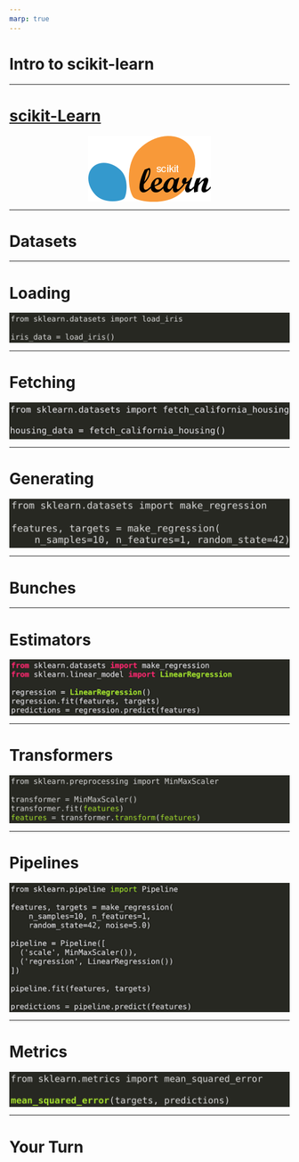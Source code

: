 ```yaml
---
marp: true
---
```


<style>
img[alt~="center"] {
  display: block;
  margin: 0 auto;
}
</style>

# Intro to scikit-learn

---

# [scikit-Learn](https://scikit-learn.org)

![center](res/introtoscikit1.png)

<!--
* Scikit-learn.org is the primary website for the scikit-learn project. Here you will find information pertaining to scikit-learn, including instructions on installation, documentation, and even the project source code.
* Let's take a few moments to look around the project website.

@Exercise (10 minutes) {
*Either navigate to scikit-learn.org on your own computer and present your computer screen to the students (recommended), or ask them to open their laptops to scikit-learn.org. Take the time to point out the following elements on the website:
  * The classification, regression, clustering, dimensionality reduction, model selection, and preprocessing sections on the main page. These represent core groupings of features provided by scikit-learn.
  * *The top-page navigation with links on how to install the toolkit, documentation, and examples.
  * *The banner on the upper right corner that says "Fork me on GitHub." This leads to the source code.
  * *When you click the 'Documentation' drop-down in the upper navigation, it tells you the current stable version and has a *link to 'All available versions.' Tell students to be sure to check the version of scikit-learn they're working with once they start the colab.
  * *The 'Examples' linked in the top navigation are not just API usage examples; they also contain some interesting machine learning insights.
}
Image Details:
* [introtoscikit1.png](http://www.google.com): Copyright Google  
-->

---

# Datasets

<!--
Scikit-learn comes with support for acquiring and generating datasets. The library even comes packaged with some datasets that are commonly used for exploring new models.
Let's look at some of the ways you can acquire data with scikit-learn.
-->

---

# Loading

![center](res/introtoscikit2.png)

<!--
Scikit-learn has a few datasets that are installed alongside the library. To access these datasets, you can rely on load functions like the load_iris function shown in this example.

Image Details:
* [introtoscikit2.png](http://www.google.com): Copyright Google
-->

---

# Fetching

![center](res/introtoscikit3.png)

<!--
Some common datasets aren't installed alongside scikit-learn, but the library does know how to access them. For these datasets, we use 'fetch' functions, which pull the dataset down from the internet if necessary.

Image Details:
* [introtoscikit3.png](http://www.google.com): Copyright Google
-->

---

# Generating

![center](res/introtoscikit4.png)

<!--
Finally, sometimes it makes more sense to generate a dataset from scratch. For this, we can use one of the many generator functions provided by scikit-learn.

Image Details:
* [introtoscikit4.png](http://www.google.com): Copyright Google
-->

---

# Bunches

<!--
Bunch objects are scikit-learn objects that are often used to store datasets. If you find yourself using a load or fetch method, you'll likely encounter a Bunch object.
The lab for this lesson provides more details on Bunch objects and explores the data stored within them. You'll encounter data that is composed of named features, as well as target values paired with sets of features.

For the most part, we will convert scikit-learn Bunch objects into Pandas DataFrame objects or TensorFlow dataset objects. The aforementioned objects are more easily integrated with the methods and frameworks we will cover in this course. 
-->

---

# Estimators

![center](res/introtoscikit5.png)

<!--
Most of the models in scikit-learn are considered estimators. An estimator is expected to implement two methods: fit and predict.
* Fit is used to train the model. At a minimum, it is passed the feature data used to train the model. In supervised models, it is also passed the target data.
* Predict is used to get predictions from the model. This method is passed features and returns target predictions.

Image Details:
* [introtoscikit5.png](http://www.google.com): Copyright Google
-->

---

# Transformers

![center](res/introtoscikit6.png)

<!--
In practice, it is rare that you will get perfectly clean data that is ready to feed into your model for training. Most of the time you will need to perform some type of cleaning on the data first.

Transformers implement fit and transform methods. The fit method calculates parameters necessary to perform the data transformation. Transform actually applies the transformation. There is a convenience fit_transform method that performs both fitting and transformation in one method call.

Image Details:
* [introtoscikit6.png](http://www.google.com): Copyright Google
-->

---

# Pipelines

![center](res/introtoscikit7.png)

<!--
It isn't a coincidence that transformers have fit and transform methods and that models have fit methods. The common interface across classes allows scikit-learn to create pipelines for data processing and model building.

A pipeline is simply a series of transformers, often with an estimator at the end.

Image Details:
* [introtoscikit7.png](http://www.google.com): Copyright Google
-->

---

# Metrics

![center](res/introtoscikit8.png)

<!--
Scikit-learn also comes with many functions for measuring model performance in the metrics package.

In this case, we are calculating the mean squared error. (In the Introduction to Regression lesson, you saw L1, L2, and MSE.)

Image Details:
* [introtoscikit8.png](http://www.google.com): Copyright Google
-->

---

# Your Turn

<!--
*It may be helpful to scroll through the lab associated with this unit and point out to the students the key ideas we covered here.*

-->
